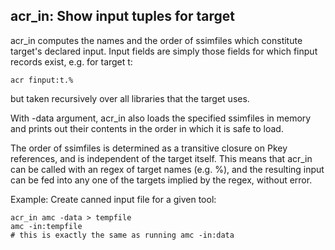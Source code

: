 ## acr_in: Show input tuples for target

acr_in computes the names and the order of ssimfiles
which constitute target's declared input. Input fields are simply
those fields for which finput records exist, e.g. for target t:

    acr finput:t.%

but taken recursively over all libraries that the target uses.

With -data argument, acr_in also loads the specified ssimfiles in memory
and prints out their contents in the order in which it is safe to load.

The order of ssimfiles is determined as a transitive closure on Pkey
references, and is independent of the target itself. This means that
acr_in can be called with an regex of target names (e.g. %), and the
resulting input can be fed into any one of the targets implied by the
regex, without error.

Example: Create canned input file for a given tool:

    acr_in amc -data > tempfile
    amc -in:tempfile
    # this is exactly the same as running amc -in:data


